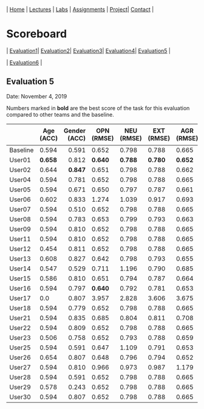 

| [Home](../index.md) | [Lectures](../lectures.md) | [Labs](../labs.md) | [Assignments](../assignments.md) | [Project](../project.md)| [Contact](../contact.md) |


# Scoreboard

| [Evaluation1](evaluation1.md)| [Evaluation2](evaluation2.md)| [Evaluation3](evaluation3.md)| [Evaluation4](evaluation4.md)| [Evaluation5](evaluation5.md) | 

| [Evaluation6](evaluation6.md) |

## Evaluation 5

Date: November 4, 2019

Numbers marked in **bold** are the best score of the task for this evaluation compared to other teams and the baseline.


|       | Age (ACC) | Gender (ACC) | OPN (RMSE) | NEU (RMSE) | EXT (RMSE) | AGR (RMSE) | CON (RMSE) | Full Grade |  Rank 🏆|
|-------|--------------|----------:|------------|------------|------------|------------|------------|------------|-------|
| Baseline|0.594|0.591|0.652|0.798|0.788|0.665|0.734|-||
| User01 |**0.658**|0.812|**0.640**|**0.788**|**0.780**|**0.652**|**0.711**|✅|1|
| User02 |0.644|**0.847**|0.651|0.798|0.788|0.662|0.730|✅|2|
| User04 |0.594|0.781|0.652|0.798|0.788|0.665|0.734|✅|18|
| User05 |0.594|0.671|0.650|0.797|0.787|0.661|0.728|✅|17|
| User06 |0.602|0.833|1.274|1.039|0.917|0.693|0.741|✅|7|
| User07 |0.594|0.510|0.652|0.798|0.788|0.665|0.734|-|22|
| User08 |0.594|0.783|0.653|0.799|0.793|0.663|0.728|✅|8|
| User09 |0.594|0.810|0.652|0.798|0.788|0.665|0.734|✅|11|
| User11 |0.594|0.810|0.652|0.798|0.788|0.665|0.734|✅|11|
| User12 |0.454|0.811|0.652|0.798|0.788|0.665|0.734|✅|10|
| User13 |0.608|0.827|0.642|0.798|0.793|0.655|0.718|✅|4|
| User14 |0.547|0.529|0.711|1.196|0.790|0.685|0.952|-|24|
| User15 |0.586|0.810|0.651|0.794|0.787|0.664|0.726|✅|5|
| User16 |0.594|0.797|**0.640**|0.792|0.781|0.653|0.712|✅|6|
| User17 |0.0|0.807|3.957|2.828|3.606|3.675|3.525|✅|15|
| User18 |0.594|0.779|0.652|0.798|0.788|0.665|0.734|✅|16|
| User21 |0.594|0.835|0.685|0.804|0.811|0.708|0.747|✅|9|
| User22 |0.594|0.809|0.652|0.798|0.788|0.665|0.734|✅|13|
| User23 |0.506|0.758|0.652|0.793|0.788|0.659|0.722|✅|19|
| User25 |0.594|0.591|0.647|1.109|0.791|0.653|1.049|✅|20|
| User26 |0.654|0.807|0.648|0.796|0.794|0.652|0.713|✅|3|
| User27 |0.594|0.810|0.966|0.973|0.987|1.179|0.770|✅|12|
| User28 |0.594|0.591|0.652|0.798|0.788|0.665|0.734|-|21|
| User29 |0.578|0.243|0.652|0.798|0.788|0.665|0.734|-|23|
| User30 |0.594|0.807|0.652|0.798|0.788|0.665|0.734|✅|14|
